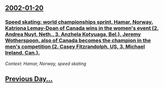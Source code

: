## [2002-01-20](/news/2002/01/20/index.md)

### [Speed skating: world championships sprint, Hamar, Norway. Katriona Lemay-Doan of Canada wins in the women's event (2. Andrea Nuyt, Neth., 3. Anzhela Kotyuaga, Bel.), Jeremy Wotherspoon, also of Canada becomes the champion in the men's competition (2. Casey Fitzrandolph, US, 3. Michael Ireland, Can.).](/news/2002/01/20/speed-skating-world-championships-sprint-hamar-norway-katriona-lemay-doan-of-canada-wins-in-the-women-s-event-2-andrea-nuyt-neth-3.md)
_Context: Hamar, Norway, speed skating_

## [Previous Day...](/news/2002/01/19/index.md)

